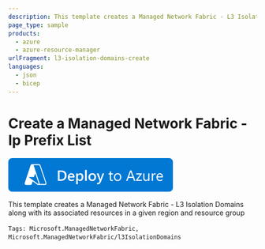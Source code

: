 ```yaml
---
description: This template creates a Managed Network Fabric - L3 Isolation Domains along with its associated resources in a given region and resource group
page_type: sample
products:
  - azure
  - azure-resource-manager
urlFragment: l3-isolation-domains-create
languages:
  - json
  - bicep
---
```


# Create a Managed Network Fabric - Ip Prefix List

[![Deploy To Azure](https://raw.githubusercontent.com/Azure/azure-quickstart-templates/master/1-CONTRIBUTION-GUIDE/images/deploytoazure.svg?sanitize=true)](https://portal.azure.com/#create/Microsoft.Template/uri/https%3A%2F%2Fraw.githubusercontent.com%2FAzure%2Fazure-quickstart-templates%2Fmaster%2Fquickstarts%2Fmicrosoft.managednetworkfabric%2Fl3-isolation-domains-create%2Fazuredeploy.json)

This template creates a Managed Network Fabric - L3 Isolation Domains along with its associated resources in a given region and resource group

`Tags: Microsoft.ManagedNetworkFabric, Microsoft.ManagedNetworkFabric/l3IsolationDomains`
